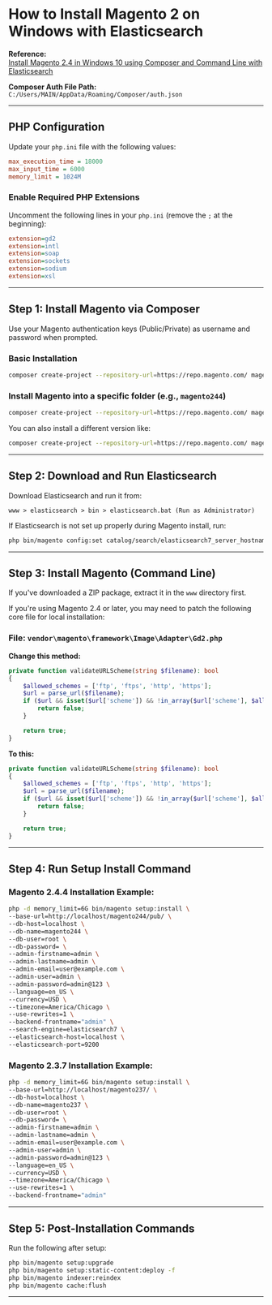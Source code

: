 # How to Install Magento 2 on Windows with Elasticsearch

**Reference:**  
[Install Magento 2.4 in Windows 10 using Composer and Command Line with Elasticsearch](https://www.truecodex.com/course/magento-2/install-magento-24-in-windows-10-using-composer-and-command-line-with-elasticsearch)

**Composer Auth File Path:**  
`C:/Users/MAIN/AppData/Roaming/Composer/auth.json`

---

## PHP Configuration

Update your `php.ini` file with the following values:

```ini
max_execution_time = 18000
max_input_time = 6000
memory_limit = 1024M
```

### Enable Required PHP Extensions

Uncomment the following lines in your `php.ini` (remove the `;` at the beginning):

```ini
extension=gd2
extension=intl
extension=soap
extension=sockets
extension=sodium
extension=xsl
```

---

## Step 1: Install Magento via Composer

Use your Magento authentication keys (Public/Private) as username and password when prompted.

### Basic Installation

```bash
composer create-project --repository-url=https://repo.magento.com/ magento/project-community-edition=2.4.4
```

### Install Magento into a specific folder (e.g., `magento244`)

```bash
composer create-project --repository-url=https://repo.magento.com/ magento/project-community-edition=2.4.4 magento244
```

You can also install a different version like:

```bash
composer create-project --repository-url=https://repo.magento.com/ magento/project-community-edition=2.3.5-p2
```

---

## Step 2: Download and Run Elasticsearch

Download Elasticsearch and run it from:

```
www > elasticsearch > bin > elasticsearch.bat (Run as Administrator)
```

If Elasticsearch is not set up properly during Magento install, run:

```bash
php bin/magento config:set catalog/search/elasticsearch7_server_hostname localhost
```

---

## Step 3: Install Magento (Command Line)

If you've downloaded a ZIP package, extract it in the `www` directory first.

If you're using Magento 2.4 or later, you may need to patch the following core file for local installation:

### File: `vendor\magento\framework\Image\Adapter\Gd2.php`

**Change this method:**

```php
private function validateURLScheme(string $filename): bool
{
    $allowed_schemes = ['ftp', 'ftps', 'http', 'https'];
    $url = parse_url($filename);
    if ($url && isset($url['scheme']) && !in_array($url['scheme'], $allowed_schemes)) {
        return false;
    }

    return true;
}
```

**To this:**

```php
private function validateURLScheme(string $filename): bool
{
    $allowed_schemes = ['ftp', 'ftps', 'http', 'https'];
    $url = parse_url($filename);
    if ($url && isset($url['scheme']) && !in_array($url['scheme'], $allowed_schemes) && !file_exists($filename)) {
        return false;
    }

    return true;
}
```

---

## Step 4: Run Setup Install Command

### Magento 2.4.4 Installation Example:

```bash
php -d memory_limit=6G bin/magento setup:install \
--base-url=http://localhost/magento244/pub/ \
--db-host=localhost \
--db-name=magento244 \
--db-user=root \
--db-password= \
--admin-firstname=admin \
--admin-lastname=admin \
--admin-email=user@example.com \
--admin-user=admin \
--admin-password=admin@123 \
--language=en_US \
--currency=USD \
--timezone=America/Chicago \
--use-rewrites=1 \
--backend-frontname="admin" \
--search-engine=elasticsearch7 \
--elasticsearch-host=localhost \
--elasticsearch-port=9200
```

### Magento 2.3.7 Installation Example:

```bash
php -d memory_limit=6G bin/magento setup:install \
--base-url=http://localhost/magento237/ \
--db-host=localhost \
--db-name=magento237 \
--db-user=root \
--db-password= \
--admin-firstname=admin \
--admin-lastname=admin \
--admin-email=user@example.com \
--admin-user=admin \
--admin-password=admin@123 \
--language=en_US \
--currency=USD \
--timezone=America/Chicago \
--use-rewrites=1 \
--backend-frontname="admin"
```

---

## Step 5: Post-Installation Commands

Run the following after setup:

```bash
php bin/magento setup:upgrade
php bin/magento setup:static-content:deploy -f
php bin/magento indexer:reindex
php bin/magento cache:flush
```

---
